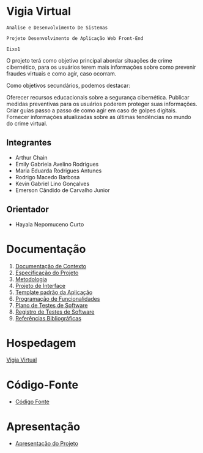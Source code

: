 # Vigia Virtual

`Analise e Desenvolvimento De Sistemas`

`Projeto Desenvolvimento de Aplicação Web Front-End`

`Eixo1`

O projeto terá como objetivo principal abordar situações de crime cibernético, para os usuários terem mais informações sobre como prevenir fraudes virtuais e como agir, caso ocorram.

Como objetivos secundários, podemos destacar:

Oferecer recursos educacionais sobre a segurança cibernética.
Publicar medidas preventivas para os usuários poderem proteger suas informações.
Criar guias passo a passo de como agir em caso de golpes digitais.
Fornecer informações atualizadas sobre as últimas tendências no mundo do crime virtual.

## Integrantes

* Arthur Chain
* Emily Gabriela Avelino Rodrigues
* Maria Eduarda Rodrigues Antunes
* Rodrigo Macedo Barbosa
* Kevin Gabriel Lino Gonçalves
* Emerson Cândido de Carvalho Junior

## Orientador

* Hayala Nepomuceno Curto

# Documentação

<ol>
<li><a href="documentos/01-Documentação de Contexto.md"> Documentação de Contexto</a></li>
<li><a href="documentos/02-Especificação do Projeto.md"> Especificação do Projeto</a></li>
<li><a href="documentos/03-Metodologia.md"> Metodologia</a></li>
<li><a href="documentos/04-Projeto de Interface.md"> Projeto de Interface</a></li>
<li><a href="documentos/05-Template padrão da Aplicação.md"> Template padrão da Aplicação</a></li>
<li><a href="documentos/06-Programação de Funcionalidades.md"> Programação de Funcionalidades</a></li>
<li><a href="documentos/07-Plano de Testes de Software.md"> Plano de Testes de Software</a></li>
<li><a href="documentos/08-Registro de Testes de Software.md"> Registro de Testes de Software</a></li>
<li><a href="documentos/09-Referências.md"> Referências Bibliográficas</a></li>
</ol>

# Hospedagem

<a href="https://icei-puc-minas-pmv-ads.github.io/pmv-ads-2024-1-e1-proj-web-t14-projeto-safebytes/codigo-fonte/pages/index.html">Vigia Virtual</a>

# Código-Fonte

* <a href="codigo-fonte/pages/index">Código Fonte</a>

# Apresentação

* <a href="apresentacao/README.md">Apresentação do Projeto</a>
